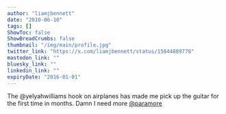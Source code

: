 ```yaml
---
author: "liamjbennett"
date: "2010-06-10"
tags: []
ShowToc: false
ShowBreadCrumbs: false
thumbnail: "/img/main/profile.jpg"
twitter_link: "https://x.com/liamjbennett/status/15844889778"
mastodon_link: ""
bluesky_link: ""
linkedin_link: ""
expiryDate: "2016-01-01"
---
```


The @yelyahwilliams hook on airplanes has made me pick up the guitar for the first time in months. Damn I need more [@paramore](https://x.com/paramore)

